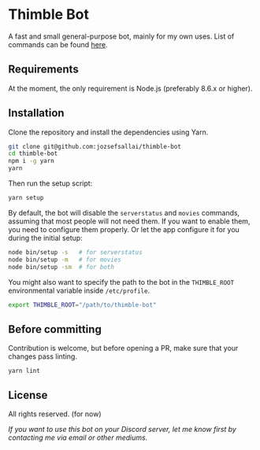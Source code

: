 # Thimble Bot

A fast and small general-purpose bot, mainly for my own uses. List of commands can be found [here](https://github.com/jozsefsallai/thimble-bot/blob/master/COMMANDS.md).

## Requirements

At the moment, the only requirement is Node.js (preferably 8.6.x or higher).

## Installation

Clone the repository and install the dependencies using Yarn.

```sh
git clone git@github.com:jozsefsallai/thimble-bot
cd thimble-bot
npm i -g yarn
yarn
```

Then run the setup script:

```sh
yarn setup
```

By default, the bot will disable the `serverstatus` and `movies` commands, assuming that most people will not need them. If you want to enable them, you need to configure them properly. Or let the app configure it for you during the initial setup:

```sh
node bin/setup -s   # for serverstatus
node bin/setup -m   # for movies
node bin/setup -sm  # for both
```

You might also want to specify the path to the bot in the `THIMBLE_ROOT` environmental variable inside `/etc/profile`.
```sh
export THIMBLE_ROOT="/path/to/thimble-bot"
```

## Before committing

Contribution is welcome, but before opening a PR, make sure that your changes pass linting.

```
yarn lint
```

## License

All rights reserved. (for now)

*If you want to use this bot on your Discord server, let me know first by contacting me via email or other mediums.*

